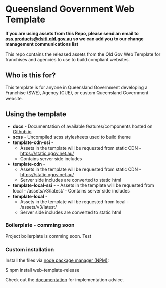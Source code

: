 # Queensland Government Web Template

**If you are using assets from this Repo, please send an email to oss.products@dsiti.qld.gov.au so we can add you to our change management communications list**

This repo contains the released assets from the Qld Gov Web Template for franchises and agencies to use to build compliant websites.

## Who is this for?
This template is for anyone in Queensland Government developing a Franchise (SWE), Agency (CUE), or custom Queensland Government website.

## Using the template
 - **docs** - Documentation of available features/components hosted on [Github.io](https://qld-gov-au.github.io/web-template-release/)
 - **scss** - Uncompiled scss stylesheets used to build theme
 - **template-cdn-ssi** - 
      - Assets in the template will be requested from static CDN - https://static.qgov.net.au/
      - Contains server side includes
 - **template-cdn** - 
     - Assets in the template will be requested from static CDN - https://static.qgov.net.au/
     - Server side includes are converted to static html
 - **template-local-ssi** - 
       - Assets in the template will be requested from local - /assets/v3/latest/
       - Contains server side includes
  - **template-local** - 
      - Assets in the template will be requested from local - /assets/v3/latest/
      - Server side includes are converted to static html

### Boilerplate - comming soon
Project boilerplate is comming soon. Test

### Custom installation
Install the files via <a href="https://nodejs.org/en/">node package manager (NPM)</a>:

$ npm install web-template-release

Check out the <a href="https://qld-gov-au.github.io/web-template-release/">documentation</a> for implementation advice.
